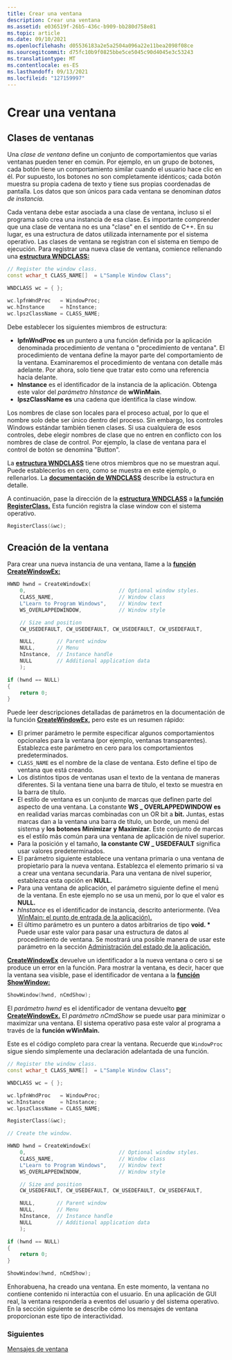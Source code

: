 ```yaml
---
title: Crear una ventana
description: Crear una ventana
ms.assetid: e036519f-26b5-436c-b909-bb280d758e81
ms.topic: article
ms.date: 09/10/2021
ms.openlocfilehash: d05536183a2e5a2504a096a22e11bea2098f08ce
ms.sourcegitcommit: d75fc10b9f0825bbe5ce5045c90d4045e3c53243
ms.translationtype: MT
ms.contentlocale: es-ES
ms.lasthandoff: 09/13/2021
ms.locfileid: "127159997"
---
```

# <a name="creating-a-window"></a>Crear una ventana

## <a name="window-classes"></a>Clases de ventanas

Una *clase de ventana* define un conjunto de comportamientos que varias ventanas pueden tener en común. Por ejemplo, en un grupo de botones, cada botón tiene un comportamiento similar cuando el usuario hace clic en él. Por supuesto, los botones no son completamente idénticos; cada botón muestra su propia cadena de texto y tiene sus propias coordenadas de pantalla. Los datos que son únicos para cada ventana se denominan *datos de instancia.*

Cada ventana debe estar asociada a una clase de ventana, incluso si el programa solo crea una instancia de esa clase. Es importante comprender que una clase de ventana no es una "clase" en el sentido de C++. En su lugar, es una estructura de datos utilizada internamente por el sistema operativo. Las clases de ventana se registran con el sistema en tiempo de ejecución. Para registrar una nueva clase de ventana, comience rellenando una [**estructura WNDCLASS:**](/windows/win32/api/winuser/ns-winuser-wndclassa)

```cpp
// Register the window class.
const wchar_t CLASS_NAME[]  = L"Sample Window Class";

WNDCLASS wc = { };

wc.lpfnWndProc   = WindowProc;
wc.hInstance     = hInstance;
wc.lpszClassName = CLASS_NAME;
```

Debe establecer los siguientes miembros de estructura:

- **lpfnWndProc es** un puntero a una función definida por la aplicación denominada procedimiento *de* ventana o "procedimiento de ventana". El procedimiento de ventana define la mayor parte del comportamiento de la ventana. Examinaremos el procedimiento de ventana con detalle más adelante. Por ahora, solo tiene que tratar esto como una referencia hacia delante.
- **hInstance** es el identificador de la instancia de la aplicación. Obtenga este valor del *parámetro hInstance* de **wWinMain**.
- **lpszClassName es** una cadena que identifica la clase window.

Los nombres de clase son locales para el proceso actual, por lo que el nombre solo debe ser único dentro del proceso. Sin embargo, los controles Windows estándar también tienen clases. Si usa cualquiera de esos controles, debe elegir nombres de clase que no entren en conflicto con los nombres de clase de control. Por ejemplo, la clase de ventana para el control de botón se denomina "Button".

La [**estructura WNDCLASS**](/windows/win32/api/winuser/ns-winuser-wndclassa) tiene otros miembros que no se muestran aquí. Puede establecerlos en cero, como se muestra en este ejemplo, o rellenarlos. La [**documentación de WNDCLASS**](/windows/win32/api/winuser/ns-winuser-wndclassa) describe la estructura en detalle.

A continuación, pase la dirección de la [**estructura WNDCLASS**](/windows/win32/api/winuser/ns-winuser-wndclassa) a [**la función RegisterClass.**](/windows/desktop/api/winuser/nf-winuser-registerclassa) Esta función registra la clase window con el sistema operativo.

```cpp
RegisterClass(&wc);
```

## <a name="creating-the-window"></a>Creación de la ventana

Para crear una nueva instancia de una ventana, llame a la [**función CreateWindowEx:**](/windows/desktop/api/winuser/nf-winuser-createwindowexa)

```cpp
HWND hwnd = CreateWindowEx(
    0,                              // Optional window styles.
    CLASS_NAME,                     // Window class
    L"Learn to Program Windows",    // Window text
    WS_OVERLAPPEDWINDOW,            // Window style

    // Size and position
    CW_USEDEFAULT, CW_USEDEFAULT, CW_USEDEFAULT, CW_USEDEFAULT,

    NULL,       // Parent window    
    NULL,       // Menu
    hInstance,  // Instance handle
    NULL        // Additional application data
    );

if (hwnd == NULL)
{
    return 0;
}
```

Puede leer descripciones detalladas de parámetros en la documentación de la función [**CreateWindowEx,**](/windows/desktop/api/winuser/nf-winuser-createwindowexa) pero este es un resumen rápido:

- El primer parámetro le permite especificar algunos comportamientos opcionales para la ventana (por ejemplo, ventanas transparentes). Establezca este parámetro en cero para los comportamientos predeterminados.
- `CLASS_NAME` es el nombre de la clase de ventana. Esto define el tipo de ventana que está creando.
- Los distintos tipos de ventanas usan el texto de la ventana de maneras diferentes. Si la ventana tiene una barra de título, el texto se muestra en la barra de título.
- El estilo de ventana es un conjunto de marcas que definen parte del aspecto de una ventana. La constante **WS \_ OVERLAPPEDWINDOW es** en realidad varias marcas combinadas con un OR bit a **bit.** Juntas, estas marcas dan a la ventana una barra de título, un borde, un menú del sistema y **los botones Minimizar** **y Maximizar.** Este conjunto de marcas es el estilo más común para una ventana de aplicación de nivel superior.
- Para la posición y el tamaño, **la constante CW \_ USEDEFAULT** significa usar valores predeterminados.
- El parámetro siguiente establece una ventana primaria o una ventana de propietario para la nueva ventana. Establezca el elemento primario si va a crear una ventana secundaria. Para una ventana de nivel superior, establezca esta opción en **NULL.**
- Para una ventana de aplicación, el parámetro siguiente define el menú de la ventana. En este ejemplo no se usa un menú, por lo que el valor es **NULL.**
- *hInstance* es el identificador de instancia, descrito anteriormente. (Vea [WinMain: el punto de entrada de la aplicación).](winmain--the-application-entry-point.md)
- El último parámetro es un puntero a datos arbitrarios de tipo **void. \*** Puede usar este valor para pasar una estructura de datos al procedimiento de ventana. Se mostrará una posible manera de usar este parámetro en la sección [Administración del estado de la aplicación.](managing-application-state-.md)

[**CreateWindowEx**](/windows/desktop/api/winuser/nf-winuser-createwindowexa) devuelve un identificador a la nueva ventana o cero si se produce un error en la función. Para mostrar la ventana, es decir, hacer que la ventana sea visible, pase el identificador de ventana a la [**función ShowWindow:**](/windows/desktop/api/winuser/nf-winuser-showwindow)

```cpp
ShowWindow(hwnd, nCmdShow);
```

El *parámetro hwnd* es el identificador de ventana devuelto [**por CreateWindowEx.**](/windows/desktop/api/winuser/nf-winuser-createwindowexa) El *parámetro nCmdShow* se puede usar para minimizar o maximizar una ventana. El sistema operativo pasa este valor al programa a través de la **función wWinMain.**

Este es el código completo para crear la ventana. Recuerde que `WindowProc` sigue siendo simplemente una declaración adelantada de una función.

```cpp
// Register the window class.
const wchar_t CLASS_NAME[]  = L"Sample Window Class";

WNDCLASS wc = { };

wc.lpfnWndProc   = WindowProc;
wc.hInstance     = hInstance;
wc.lpszClassName = CLASS_NAME;

RegisterClass(&wc);

// Create the window.

HWND hwnd = CreateWindowEx(
    0,                              // Optional window styles.
    CLASS_NAME,                     // Window class
    L"Learn to Program Windows",    // Window text
    WS_OVERLAPPEDWINDOW,            // Window style

    // Size and position
    CW_USEDEFAULT, CW_USEDEFAULT, CW_USEDEFAULT, CW_USEDEFAULT,

    NULL,       // Parent window    
    NULL,       // Menu
    hInstance,  // Instance handle
    NULL        // Additional application data
    );

if (hwnd == NULL)
{
    return 0;
}

ShowWindow(hwnd, nCmdShow);
```

Enhorabuena, ha creado una ventana. En este momento, la ventana no contiene contenido ni interactúa con el usuario. En una aplicación de GUI real, la ventana respondería a eventos del usuario y del sistema operativo. En la sección siguiente se describe cómo los mensajes de ventana proporcionan este tipo de interactividad.

### <a name="next"></a>Siguientes

[Mensajes de ventana](window-messages.md)
